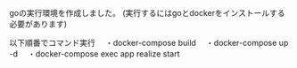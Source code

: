 goの実行環境を作成しました。
(実行するにはgoとdockerをインストールする必要があります)

以下順番でコマンド実行
　・docker-compose build
　・docker-compose up -d
　・docker-compose exec app realize start
